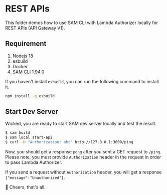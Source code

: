 # REST APIs

This folder demos how to use SAM CLI with Lambda Authorizer locally for REST APIs (API Gateway V1).

## Requirement

1. Nodejs 18
2. esbuild
3. Docker
4. SAM CLI 1.94.0

If you haven't install `esbuild`, you can run the following command to install it.

```bash
npm install -g esbuild
```

## Start Dev Server

Wicked, you are ready to start SAM dev server locally and test the result.

```bash
$ sam build
$ sam local start-api
$ curl -H "Authorization: abc" http://127.0.0.1:3000/ping
```

Now, you should get a response `pong` after you sent a GET request to `/ping`. Please note, you must provide `Authorization` header in the request in order to pass Lambda Authorizer.

If you send a request without `Authorization` header, you will get a response `{"message":"Unauthorized"}`.

🍺 Cheers, that's all.
